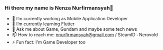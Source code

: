 ### Hi there my name is Nenza Nurfirmansyah👋

- 🔭 I’m currently working as Mobile Application Developer
- 🌱 I’m currently learning Flutter
- 💬 Ask me about Game, Gundam and maybe some tech news
- 📫 How to reach me: nnurfirmansyah@gmail.com / SteamID : Nerovold
- ⚡ Fun fact: I'm Game Developer too
